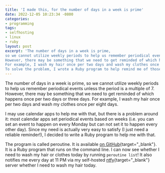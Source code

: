 ```yaml
---
title: 'I made this, for the number of days in a week is prime'
date: 2022-12-05 10:23:34 -0800
categories:
- programming
tags:
- selfhosting
- linux
- ruby
layout: post
excerpt: 'The number of days in a week is prime,
so we cannot utilize weekly periods to help us remember periodical events unless the period is a multiple of 7.
However, there may be something that we need to get reminded of which happens once per two days or three days.
For example, I wash my hair once per two days and wash my clothes once per eight days.
To solve the problem, I wrote a Ruby program to help remind me of those routines.'
---
```


The number of days in a week is prime,
so we cannot utilize weekly periods to help us remember periodical events unless the period is a multiple of 7.
However, there may be something that we need to get reminded of which happens once per two days or three days.
For example, I wash my hair once per two days and wash my clothes once per eight days.

I may use calendar apps to help me with that, but there is a problem around it:
most calendar apps set periodical events based on weeks
(i.e. you can set an event to happen on every Monday but can not set it to happen every other day).
Since my need is actually very easy to satisfy (I just need a reliable reminder!),
I decided to write a Ruby program to help me with that.

The program is called peroutine.
It is available [on GitHub](https://github.com/UlyssesZh/peroutine){target="_blank"}.
It is a Ruby program that runs on the command line.
I can now see whether I need to wash my hair or clothes today by running `peroutine list`!
It also notifies me every day at 11 PM via my self-hosted [ntfy](https://ntfy.sh){target="_blank"} server
whether I need to wash my hair today.
